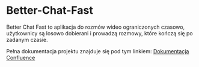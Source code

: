 # Better-Chat-Fast

Better Chat Fast to aplikacja do rozmów wideo ograniczonych czasowo, użytkownicy są losowo dobierani i prowadzą rozmowy, które kończą się po zadanym czasie.

Pełna dokumentacja projektu znajduje się pod tym linkiem: [Dokumentacja Confluence](https://betterchatfast.atlassian.net/wiki/spaces/DOCUMENTAT/overview)
